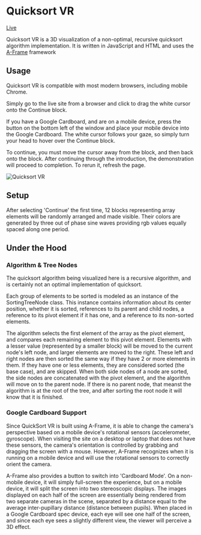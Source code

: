 # Quicksort VR
[Live](https://operskaas.github.io/VR-Quicksort)

Quicksort VR is a 3D visualization of a non-optimal, recursive quicksort algorithm implementation.
It is written in JavaScript and HTML and uses the [A-Frame](https://github.com/aframevr/aframe) framework

## Usage
Quicksort VR is compatible with most modern browsers, including mobile Chrome. 

Simply go to the live site from a browser and click to drag the white cursor onto the Continue block. 

If you have a Google Cardboard, and are on a mobile device, press the button on the bottom left of the window and place your mobile device into the Google Cardboard. The white cursor follows your gaze, so simply turn your head to hover over the Continue block.

To continue, you must move the cursor away from the block, and then back onto the block. After continuing through the introduction, the demonstration will proceed to completion. To rerun it, refresh the page. 

![Quicksort VR](docs/walkthrough.gif)

## Setup
After selecting 'Continue' the first time, 12 blocks representing array elements will be randomly arranged and made visible. Their colors are generated by three out of phase sine waves providing rgb values equally spaced along one period. 

## Under the Hood
### Algorithm & Tree Nodes
The quicksort algorithm being visualized here is a recursive algorithm, and is certainly not an optimal implementation of quicksort.

Each group of elements to be sorted is modeled as an instance of the SortingTreeNode class. This instance contains information about its center position, whether it is sorted, references to its parent and child nodes, a reference to its pivot element if it has one, and a reference to its non-sorted elements.

The algorithm selects the first element of the array as the pivot element, and compares each remaining element to this pivot element. Elements with a lesser value (represented by a smaller block) will be moved to the current node's left node, and larger elements are moved to the right. These left and right nodes are then sorted the same way if they have 2 or more elements in them. If they have one or less elements, they are considered sorted (the base case), and are skipped. When both side nodes of a node are sorted, the side nodes are concatenated with the pivot element, and the algorithm will move on to the parent node. If there is no parent node, that meanst the algorithm is at the root of the tree, and after sorting the root node it will know that it is finished.

### Google Cardboard Support

Since QuickSort VR is built using A-Frame, it is able to change the camera's perspective based on a mobile device's rotational sensors (accelerometer, gyroscope). When visiting the site on a desktop or laptop that does not have these sensors, the camera's orientation is controlled by grabbing and dragging the screen with a mouse. However, A-Frame recognizes when it is running on a mobile device and will use the rotational sensors to correctly orient the camera. 

A-Frame also provides a button to switch into 'Cardboard Mode'. On a non-mobile device, it will simply full-screen the experience, but on a mobile device, it will split the screen into two stereoscopic displays. The images displayed on each half of the screen are essentially being rendered from two separate cameras in the scene, separated by a distance equal to the average inter-pupillary distance (distance between pupils). When placed in a Google Cardboard spec device, each eye will see one half of the screen, and since each eye sees a slightly different view, the viewer will perceive a 3D effect. 